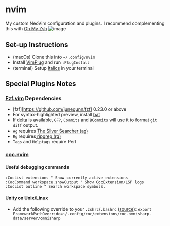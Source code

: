 # nvim
My custom NeoVim configuration and plugins. I recommend complementing this with [Oh My Zsh](https://github.com/ohmyzsh/ohmyzsh)
![image](https://user-images.githubusercontent.com/5790854/103149736-22e72a80-4721-11eb-9519-019522241c2a.png)

## Set-up Instructions
- (macOs) Clone this into `~/.config/nvim`
- Install [VimPlug](https://github.com/junegunn/vim-plug) and run `:PlugInstall`
- (terminal) Setup [Italics](https://alexpearce.me/2014/05/italics-in-iterm2-vim-tmux/) in your terminal
## Special Plugins Notes
### [Fzf.vim](https://github.com/junegunn/fzf.vim) Dependencies
- [fzf][https://github.com/junegunn/fzf] 0.23.0 or above
- For syntax-highlighted preview, install [bat](https://github.com/sharkdp/bat)
- If [delta](https://github.com/dandavison/delta) is available, `GF?`,
  `Commits` and `BCommits` will use it to format `git diff` output.
- `Ag` requires [The Silver Searcher (ag)](https://github.com/ggreer/the_silver_searcher)
- `Rg` requires[ ripgrep (rg)](https://github.com/BurntSushi/ripgrep)
- `Tags` and `Helptags` require Perl
### [coc.nvim](https://github.com/neoclide/coc.nvim)
#### Useful debugging commands
```
:CocList extensions " Show currently active extensions
:CocCommand workspace.showOutput " Show CocExtension/LSP logs
:CocList outline " Search workspace symbols.
```
#### Unity on Unix/Linux
- Add the following override to your `.zshrc`/`.bashrc` ([source](https://www.reddit.com/r/vim/comments/i4tuay/anyone_has_managed_to_get_c_and_unity_completion/g0m7wlh/?utm_source=reddit&utm_medium=web2x&context=3)):
```export FrameworkPathOverride=~/.config/coc/extensions/coc-omnisharp-data/server/omnisharp```
